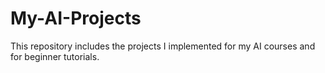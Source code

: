 # My-AI-Projects
This repository includes the projects I implemented for my AI courses and for beginner tutorials.
